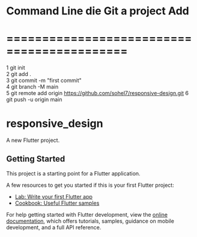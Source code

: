 # Command Line die Git a project Add
# ===========================================
1 git init    
2 git add .  
3 git commit -m "first commit"    
4 git branch -M main  
5 git remote add origin https://github.com/sohel7/responsive-design.git
6 git push -u origin main


# responsive_design

A new Flutter project.

## Getting Started

This project is a starting point for a Flutter application.

A few resources to get you started if this is your first Flutter project:

- [Lab: Write your first Flutter app](https://docs.flutter.dev/get-started/codelab)
- [Cookbook: Useful Flutter samples](https://docs.flutter.dev/cookbook)

For help getting started with Flutter development, view the
[online documentation](https://docs.flutter.dev/), which offers tutorials,
samples, guidance on mobile development, and a full API reference.
